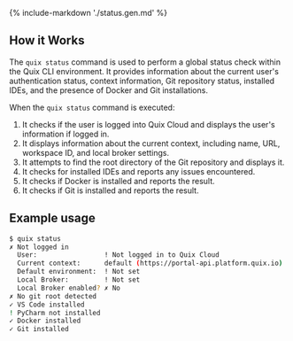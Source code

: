 {% include-markdown './status.gen.md' %}

## How it Works

The `quix status` command is used to perform a global status check within the Quix CLI environment. It provides information about the current user's authentication status, context information, Git repository status, installed IDEs, and the presence of Docker and Git installations.

When the `quix status` command is executed:

1. It checks if the user is logged into Quix Cloud and displays the user's information if logged in.
3. It displays information about the current context, including name, URL, workspace ID, and local broker settings.
4. It attempts to find the root directory of the Git repository and displays it.
5. It checks for installed IDEs and reports any issues encountered.
6. It checks if Docker is installed and reports the result.
7. It checks if Git is installed and reports the result.

## Example usage

```bash
$ quix status
✗ Not logged in
  User:                 ! Not logged in to Quix Cloud
  Current context:      default (https://portal-api.platform.quix.io)
  Default environment:  ! Not set
  Local Broker:         ! Not set
  Local Broker enabled? ✗ No
✗ No git root detected
✓ VS Code installed
! PyCharm not installed
✓ Docker installed
✓ Git installed
```
